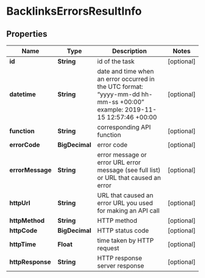 

# BacklinksErrorsResultInfo


## Properties

| Name | Type | Description | Notes |
|------------ | ------------- | ------------- | -------------|
|**id** | **String** | id of the task |  [optional] |
|**datetime** | **String** | date and time when an error occurred in the UTC format: “yyyy-mm-dd hh-mm-ss +00:00” example: 2019-11-15 12:57:46 +00:00 |  [optional] |
|**function** | **String** | corresponding API function |  [optional] |
|**errorCode** | **BigDecimal** | error code |  [optional] |
|**errorMessage** | **String** | error message or error URL error message (see full list) or URL that caused an error |  [optional] |
|**httpUrl** | **String** | URL that caused an error URL you used for making an API call |  [optional] |
|**httpMethod** | **String** | HTTP method |  [optional] |
|**httpCode** | **BigDecimal** | HTTP status code |  [optional] |
|**httpTime** | **Float** | time taken by HTTP request |  [optional] |
|**httpResponse** | **String** | HTTP response server response |  [optional] |



